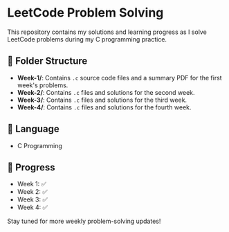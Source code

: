 # LeetCode Problem Solving

This repository contains my solutions and learning progress as I solve LeetCode problems during my C programming practice.

## 📁 Folder Structure

- **Week-1/**: Contains `.c` source code files and a summary PDF for the first week's problems.
- **Week-2/**: Contains `.c` files and solutions for the second week.
- **Week-3/**: Contains `.c` files and solutions for the third week.
- **Week-4/**: Contains `.c` files and solutions for the fourth week.

## 🔧 Language

- C Programming

## 📅 Progress

- Week 1: ✅
- Week 2: ✅
- Week 3: ✅
- Week 4: ✅

Stay tuned for more weekly problem-solving updates!
